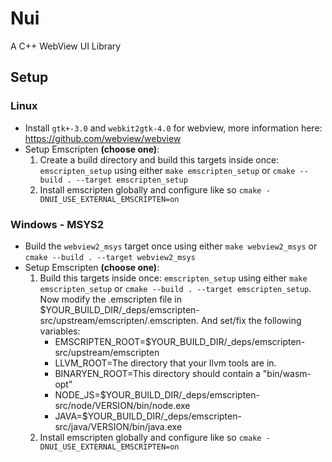 # Nui
A C++ WebView UI Library

## Setup
### Linux

- Install `gtk+-3.0` and `webkit2gtk-4.0` for webview, more information here: https://github.com/webview/webview
- Setup Emscripten __(choose one)__:
  1. Create a build directory and build this targets inside once: `emscripten_setup` using either `make emscripten_setup` or `cmake --build . --target emscripten_setup`
  2. Install emscripten globally and configure like so `cmake -DNUI_USE_EXTERNAL_EMSCRIPTEN=on`

### Windows - MSYS2

- Build the `webview2_msys` target once using either `make webview2_msys` or `cmake --build . --target webview2_msys`
- Setup Emscripten __(choose one)__:
  1. Build this targets inside once: `emscripten_setup` using either `make emscripten_setup` or `cmake --build . --target emscripten_setup`. Now modify the .emscripten file in $YOUR_BUILD_DIR/_deps/emscripten-src/upstream/emscripten/.emscripten. And set/fix the following variables:
      - EMSCRIPTEN_ROOT=$YOUR_BUILD_DIR/_deps/emscripten-src/upstream/emscripten
      - LLVM_ROOT=The directory that your llvm tools are in.
      - BINARYEN_ROOT=This directory should contain a "bin/wasm-opt"
      - NODE_JS=$YOUR_BUILD_DIR/_deps/emscripten-src/node/VERSION/bin/node.exe
      - JAVA=$YOUR_BUILD_DIR/_deps/emscripten-src/java/VERSION/bin/java.exe
  2. Install emscripten globally and configure like so `cmake -DNUI_USE_EXTERNAL_EMSCRIPTEN=on`